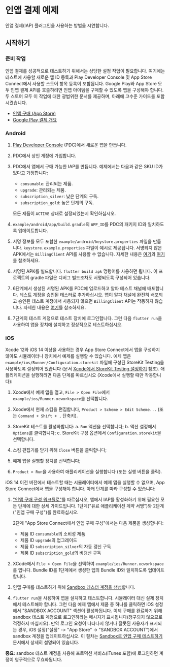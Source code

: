 # 인앱 결제 예제

인앱 결제(IAP) 플러그인을 사용하는 방법을 시연합니다.

## 시작하기

### 준비 작업

인앱 결제를 성공적으로 테스트하기 위해서는 상당한 설정 작업이 필요합니다. 여기에는 테스트에 사용할 새로운 앱 ID 등록과 Play Developer Console 및 App Store Connect에서 사용할 스토어 항목 등록이 포함됩니다.
Google Play와 App Store 모두 인앱 결제 API를 호출하려면 인앱 아이템을 구매할 수 있도록 앱을 구성해야 합니다.
두 스토어 모두 이 작업에 대한 광범위한 문서를 제공하며, 아래에 고수준 가이드를 포함시켰습니다.

- [인앱 구매 (App Store)](https://developer.apple.com/in-app-purchase/)
- [Google Play 결제 개요](https://developer.android.com/google/play/billing/billing_overview)

### Android

1. [Play Developer Console](https://play.google.com/apps/publish/) (PDC)에서 새로운 앱을 만듭니다.

2. PDC에서 상인 계정에 가입합니다.

3. PDC에서 앱에서 구매 가능한 IAP를 만듭니다.
   예제에서는 다음과 같은 SKU ID가 있다고 가정합니다:

   - `consumable`: 관리되는 제품.
   - `upgrade`: 관리되는 제품.
   - `subscription_silver`: 낮은 단계의 구독.
   - `subscription_gold`: 높은 단계의 구독.

   모든 제품이 `ACTIVE` 상태로 설정되었는지 확인하십시오.

4. `example/android/app/build.gradle`의 `APP_ID`를 PDC의 패키지 ID와 일치하도록 업데이트합니다.

5. 서명 정보를 모두 포함한 `example/android/keystore.properties` 파일을 만듭니다.
   `keystore.example.properties` 파일이 예시로 제공됩니다.
   서명되지 않은 APK에서는 `BillingClient` API를 사용할 수 없습니다.
   자세한 내용은 [여기](https://developer.android.com/studio/publish/app-signing#secure-shared-keystore)와 [여기](https://developer.android.com/studio/publish/app-signing#sign-apk)를 참조하세요.

6. 서명된 APK를 빌드합니다. `flutter build apk` 명령어를 사용하면 됩니다. 이 프로젝트의 gradle 파일은 디버그 빌드조차도 서명되도록 구성되어 있습니다.

7. 6단계에서 생성된 서명된 APK를 PDC에 업로드하고 알파 테스트 채널에 배포합니다.
   테스트 계정을 승인된 테스터로 추가하십시오.
   앱이 알파 채널에 완전히 배포되고 승인된 테스트 계정에서 사용되지 않으면 `BillingClient` API는 작동하지 않습니다.
   자세한 내용은 [여기](https://support.google.com/googleplay/android-developer/answer/3131213)를 참조하세요.

8. 7단계의 테스트 계정으로 테스트 장치에 로그인합니다.
   그런 다음 `flutter run`을 사용하여 앱을 장치에 설치하고 정상적으로 테스트하십시오.

### iOS

Xcode 12와 iOS 14 이상을 사용하는 경우 App Store Connect에서 앱을 구성하지 않아도 시뮬레이터나 장치에서 예제를 실행할 수 있습니다.
예제 앱은 `example/ios/Runner/Configuration.storekit` 파일에 구성된 StoreKit Testing을 사용하도록 설정되어 있습니다 (문서 [Xcode에서 StoreKit Testing 설정하기](https://developer.apple.com/documentation/xcode/setting_up_storekit_testing_in_xcode?language=objc) 참조).
애플리케이션을 실행하려면 다음 단계를 따르십시오 (Xcode에서 실행할 때만 작동합니다):

1. Xcode에서 예제 앱을 열고, `File > Open File`에서 `example/ios/Runner.xcworkspace`를 선택합니다.

2. Xcode에서 현재 스킴을 편집합니다, `Product > Scheme > Edit Scheme...` (또는 `Command + Shift + ,` 단축키).

3. StoreKit 테스트를 활성화합니다:
   a. `Run` 액션을 선택합니다;
   b. 액션 설정에서 `Options`를 클릭합니다;
   c. StoreKit 구성 옵션에서 `Configuration.storekit`을 선택합니다.

4. 스킴 편집기를 닫기 위해 `Close` 버튼을 클릭합니다;

5. 예제 앱을 실행할 장치를 선택합니다;

6. `Product > Run`을 사용하여 애플리케이션을 실행합니다 (또는 실행 버튼을 클릭).

iOS 14 이전 버전에서 테스트할 때는 시뮬레이터에서 예제 앱을 실행할 수 없으며, App Store Connect에서 앱을 구성해야 합니다.
아래 단계를 따라 구성할 수 있습니다:

1. ["인앱 구매 구성 워크플로"](https://help.apple.com/app-store-connect/#/devb57be10e7)를 따르십시오, 앱에서 IAP를 활성화하기 위해 필요한 모든 단계에 대한 상세 가이드입니다.
   1단계("유료 애플리케이션 계약 서명")와 2단계("인앱 구매 구성")를 완료하십시오.

   2단계 "App Store Connect에서 인앱 구매 구성"에서는 다음 제품을 생성합니다:

   - 제품 ID `consumable`의 소비성 제품
   - 제품 ID `upgrade`의 업그레이드
   - 제품 ID `subscription_silver`의 자동 갱신 구독
   - 제품 ID `subscription_gold`의 비갱신 구독

2. XCode에서 `File > Open File`을 선택하여 `example/ios/Runner.xcworkspace`를 엽니다.
   Bundle ID를 1단계에서 생성한 앱의 Bundle ID와 일치하도록 업데이트합니다.

3. 인앱 구매를 테스트하기 위해 [Sandbox 테스터 계정을 생성](https://help.apple.com/app-store-connect/#/dev8b997bee1)합니다.

4. `flutter run`을 사용하여 앱을 설치하고 테스트합니다.
   시뮬레이터 대신 실제 장치에서 테스트해야 합니다.
   그런 다음 예제 앱에서 제품 중 하나를 클릭하면 iOS 설정에서 "SANDBOX ACCOUNT" 섹션이 활성화됩니다.
   이제 구매를 완료하기 위해 sandbox 테스트 계정으로 로그인하라는 메시지가 표시됩니다(청구되지 않으므로 걱정하지 마십시오). 만약 로그인 요청이 나타나지 않거나 잘못된 사용자가 표시되는 경우, iOS 설정("설정" -> "App Store" -> "SANDBOX ACCOUNT")에서 sandbox 계정을 업데이트하십시오.
   이 절차는 [Sandbox로 인앱 구매 테스트하기](https://developer.apple.com/documentation/storekit/in-app_purchase/testing_in-app_purchases_with_sandbox?language=objc) 문서에서 상세히 설명되어 있습니다.

**중요:** sandbox 테스트 계정을 사용해 프로덕션 서비스(iTunes 포함)에 로그인하면 계정이 영구적으로 무효화됩니다.
